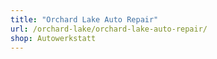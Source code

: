 ```yaml
---
title: "Orchard Lake Auto Repair"
url: /orchard-lake/orchard-lake-auto-repair/
shop: Autowerkstatt
---
```

